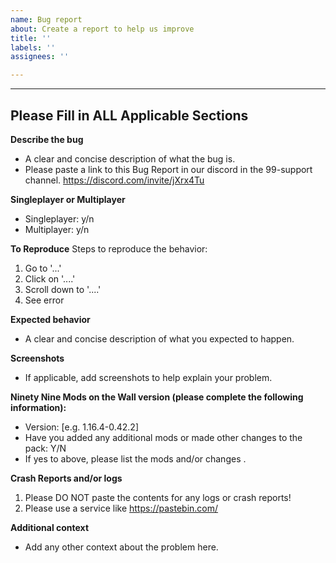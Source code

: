 ```yaml
---
name: Bug report
about: Create a report to help us improve
title: ''
labels: ''
assignees: ''

---
```


---
## Please Fill in ALL Applicable Sections ##

**Describe the bug**
- A clear and concise description of what the bug is.
- Please paste a link to this Bug Report in our discord in the 99-support channel. https://discord.com/invite/jXrx4Tu

**Singleplayer or Multiplayer**
- Singleplayer: y/n
- Multiplayer: y/n

**To Reproduce**
Steps to reproduce the behavior:
1. Go to '...'
2. Click on '....'
3. Scroll down to '....'
4. See error

**Expected behavior**
- A clear and concise description of what you expected to happen.

**Screenshots**
- If applicable, add screenshots to help explain your problem.

**Ninety Nine Mods on the Wall version (please complete the following information):**
- Version: [e.g. 1.16.4-0.42.2]
- Have you added any additional mods or made other changes to the pack: Y/N
- If yes to above, please list the mods and/or changes .

**Crash Reports and/or logs**
1. Please DO NOT paste the contents for any logs or crash reports!
2. Please use a service like https://pastebin.com/

**Additional context**
- Add any other context about the problem here.

